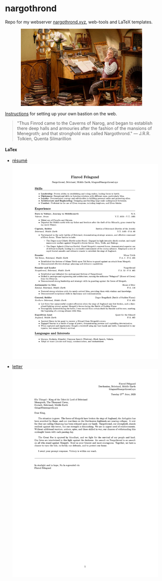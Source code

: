 # nargothrond
Repo for my webserver [nargothrond.xyz](https://nargothrond.xyz/), web-tools and LaTeX templates.

<p align="center">
  <img src="img/bag-end.jpeg" width="400" alt="Bilbo at his Bag End study">
</p>

[Instructions](https://nargothrond.xyz/notes-web-server.html) for setting up your own bastion on the web.

> "Thus Finrod came to the Caverns of Narog, and began to establish there deep halls and armouries after the fashion of the mansions of Menegroth; and that stronghold was called Nargothrond."
> ― J.R.R. Tolkien, Quenta Silmarillion

#### LaTex
- [résumé](latex/resume.tex)
![résumé](img/resume.png)

- [letter](latex/letter.tex)
![letter](img/letter.png)
